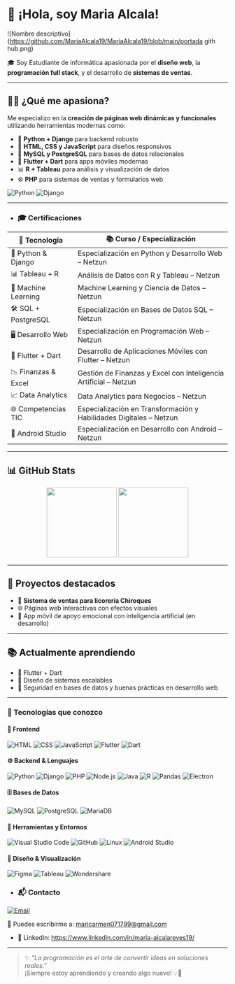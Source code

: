  # 👋 ¡Hola, soy Maria Alcala!
 ![Nombre descriptivo](https://github.com/MariaAlcala19/MariaAlcala19/blob/main/portada gith hub.png)


🎓 Soy Estudiante de informática apasionada por el **diseño web**, la **programación full stack**, y el desarrollo de **sistemas de ventas**.

---


## 👩‍💻 ¿Qué me apasiona?

Me especializo en la **creación de páginas web dinámicas y funcionales** utilizando herramientas modernas como:

- 🐍 **Python + Django** para backend robusto
- 🎨 **HTML, CSS y JavaScript** para diseños responsivos
- 💾 **MySQL y PostgreSQL** para bases de datos relacionales
- 💙 **Flutter + Dart** para apps móviles modernas
- 📊 **R + Tableau** para análisis y visualización de datos
- ⚙️ **PHP** para sistemas de ventas y formularios web

![Python](https://img.shields.io/badge/Python-3776AB?style=flat&logo=python&logoColor=white)
![Django](https://img.shields.io/badge/Django-092E20?style=flat&logo=django&logoColor=white)

---

- ### 🎓 Certificaciones

| 🧪 Tecnología        | 📚 Curso / Especialización                                           |
|---------------------|----------------------------------------------------------------------|
| 🐍 Python & Django   | Especialización en Python y Desarrollo Web – Netzun                 |
| 📊 Tableau + R       | Análisis de Datos con R y Tableau – Netzun                          |
| 🧠 Machine Learning  | Machine Learning y Ciencia de Datos – Netzun                        |
| 🛠️ SQL + PostgreSQL | Especialización en Bases de Datos SQL – Netzun                      |
| 🖥️ Desarrollo Web    | Especialización en Programación Web – Netzun                        |
| 📱 Flutter + Dart    | Desarrollo de Aplicaciones Móviles con Flutter – Netzun             |
| 📉 Finanzas & Excel  | Gestión de Finanzas y Excel con Inteligencia Artificial – Netzun    |
| 📈 Data Analytics    | Data Analytics para Negocios – Netzun                               |
| 🌐 Competencias TIC  | Especialización en Transformación y Habilidades Digitales – Netzun  |
| 🤖 Android Studio    | Especialización en Desarrollo con Android – Netzun                  |


---

## 📊 GitHub Stats

<div align="center">
  <img src="https://github-readme-stats.vercel.app/api?username=MariaAlcala19&show_icons=true&theme=tokyonight&hide=issues" height="160" />
  <img src="https://github-readme-stats.vercel.app/api/top-langs/?username=MariaAlcala19&layout=compact&theme=tokyonight" height="160" />
</div>

---

## 💼 Proyectos destacados

- 🛒 **Sistema de ventas para licorería Chiroques**
- 🌐 Páginas web interactivas con efectos visuales
- 🤖 App móvil de apoyo emocional con inteligencia artificial (en desarrollo)

---

## 📚 Actualmente aprendiendo

- 📱 Flutter + Dart
- 🧩 Diseño de sistemas escalables
- 🔐 Seguridad en bases de datos y buenas prácticas en desarrollo web

---
 
### 🚀 Tecnologías que conozco 

#### 🎨 Frontend
![HTML](https://img.shields.io/badge/HTML5-E34F26?style=flat&logo=html5&logoColor=white)
![CSS](https://img.shields.io/badge/CSS3-1572B6?style=flat&logo=css3&logoColor=white)
![JavaScript](https://img.shields.io/badge/JavaScript-F7DF1E?style=flat&logo=javascript&logoColor=black)
![Flutter](https://img.shields.io/badge/Flutter-02569B?style=flat&logo=flutter&logoColor=white)
![Dart](https://img.shields.io/badge/Dart-0175C2?style=flat&logo=dart&logoColor=white)

#### ⚙️ Backend & Lenguajes
![Python](https://img.shields.io/badge/Python-3776AB?style=flat&logo=python&logoColor=white)
![Django](https://img.shields.io/badge/Django-092E20?style=flat&logo=django&logoColor=white)
![PHP](https://img.shields.io/badge/PHP-777BB4?style=flat&logo=php&logoColor=white)
![Node.js](https://img.shields.io/badge/Node.js-339933?style=flat&logo=node.js&logoColor=white)
![Java](https://img.shields.io/badge/Java-007396?style=flat&logo=java&logoColor=white)
![R](https://img.shields.io/badge/R-276DC3?style=flat&logo=r&logoColor=white)
![Pandas](https://img.shields.io/badge/Pandas-150458?style=flat&logo=pandas&logoColor=white)
![Electron](https://img.shields.io/badge/Electron-47848F?style=flat&logo=electron&logoColor=white)

#### 🗄️ Bases de Datos
![MySQL](https://img.shields.io/badge/MySQL-4479A1?style=flat&logo=mysql&logoColor=white)
![PostgreSQL](https://img.shields.io/badge/PostgreSQL-336791?style=flat&logo=postgresql&logoColor=white)
![MariaDB](https://img.shields.io/badge/MariaDB-003545?style=flat&logo=mariadb&logoColor=white)

#### 🧰 Herramientas y Entornos
![Visual Studio Code](https://img.shields.io/badge/VS%20Code-007ACC?style=flat&logo=visual-studio-code&logoColor=white)
![GitHub](https://img.shields.io/badge/GitHub-181717?style=flat&logo=github&logoColor=white)
![Linux](https://img.shields.io/badge/Linux-FCC624?style=flat&logo=linux&logoColor=black)
![Android Studio](https://img.shields.io/badge/Android%20Studio-3DDC84?style=flat&logo=android-studio&logoColor=white)

#### 🎨 Diseño & Visualización
![Figma](https://img.shields.io/badge/Figma-F24E1E?style=flat&logo=figma&logoColor=white)
![Tableau](https://img.shields.io/badge/Tableau-E97627?style=flat&logo=tableau&logoColor=white)
![Wondershare](https://img.shields.io/badge/Wondershare-00A4DC?style=flat&logo=wondershare&logoColor=white)



- ### 📬 Contacto

[![Email](https://img.shields.io/badge/Correo-Gmail-red?style=flat&logo=gmail&logoColor=white)](mailto:maricarmen071799@gmail.com) 

📧 Puedes escribirme a: [maricarmen071799@gmail.com](mailto:maricarmen071799@gmail.com)


- 💬 LinkedIn: 
https://www.linkedin.com/in/maria-alcalareyes19/
---

> ✨ _"La programación es el arte de convertir ideas en soluciones reales."_  
> ¡Siempre estoy aprendiendo y creando algo nuevo! 💡🚀
